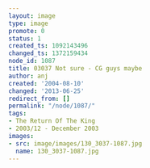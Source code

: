 ```yaml
---
layout: image
type: image
promote: 0
status: 1
created_ts: 1092143496
changed_ts: 1372159434
node_id: 1087
title: 03037 Not sure - CG guys maybe
author: anj
created: '2004-08-10'
changed: '2013-06-25'
redirect_from: []
permalink: "/node/1087/"
tags:
- The Return Of The King
- 2003/12 - December 2003
images:
- src: image/images/130_3037-1087.jpg
  name: 130_3037-1087.jpg
---
```


